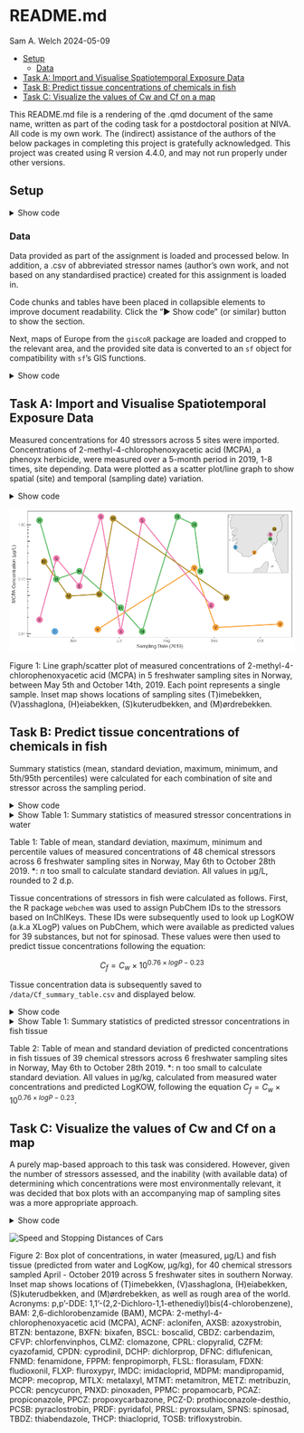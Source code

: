 # README.md
Sam A. Welch
2024-05-09

- [Setup](#setup)
  - [Data](#data)
- [Task A: Import and Visualise Spatiotemporal Exposure
  Data](#task-a-import-and-visualise-spatiotemporal-exposure-data)
- [Task B: Predict tissue concentrations of chemicals in
  fish](#task-b-predict-tissue-concentrations-of-chemicals-in-fish)
- [Task C: Visualize the values of Cw and Cf on a
  map](#task-c-visualize-the-values-of-cw-and-cf-on-a-map)

This README.md file is a rendering of the .qmd document of the same
name, written as part of the coding task for a postdoctoral position at
NIVA. All code is my own work. The (indirect) assistance of the authors
of the below packages in completing this project is gratefully
acknowledged. This project was created using R version 4.4.0, and may
not run properly under other versions.

## Setup

<details class="code-fold">
<summary>Show code</summary>

``` r
library(tidyverse)  # tidyverse packages for data cleaning, graphs, etc. 
library(webchem)    # access to chemical database APIs
library(readxl)     # read Excel files
library(sf)         # GIS functions
library(giscoR)     # Eurostat maps
library(cowplot)    # plots in grids
library(ggthemes)   # colour palettes

options(knitr.kable.NA = '-')
knitr::opts_chunk$set(dev = "ragg_png")
```

</details>

### Data

Data provided as part of the assignment is loaded and processed below.
In addition, a .csv of abbreviated stressor names (author’s own work,
and not based on any standardised practice) created for this assignment
is loaded in.

Code chunks and tables have been placed in collapsible elements to
improve document readability. Click the “▶ Show code” (or similar)
button to show the section.

Next, maps of Europe from the `giscoR` package are loaded and cropped to
the relevant area, and the provided site data is converted to an `sf`
object for compatibility with `sf`’s GIS functions.

<details class="code-fold">
<summary>Show code</summary>

``` r
# Get a map of Europe
gisco_Europe <- gisco_get_countries(epsg = 4326, region = "Europe") 

sites_sf <- st_as_sf(sites, coords = c("LONGITUDE", "LATITUDE"), crs = 4326) |> 
  select(-COORDINATE_SYSTEM, -SITE_CODE)
```

</details>

## Task A: Import and Visualise Spatiotemporal Exposure Data

Measured concentrations for 40 stressors across 5 sites were imported.
Concentrations of 2-methyl-4-chlorophenoxyacetic acid (MCPA), a phenoyx
herbicide, were measured over a 5-month period in 2019, 1-8 times, site
depending. Data were plotted as a scatter plot/line graph to show
spatial (site) and temporal (sampling date) variation.

<details class="code-fold">
<summary>Show code</summary>

``` r
# Sampling Map
plot_a0 <- ggplot(gisco_Europe) +
  geom_sf() +
  geom_sf(data = sites_sf) +
  geom_sf_text(aes(label = NAME_ENGL), colour = "darkgrey") +
      geom_sf(data = sites_sf, aes(size = 6, colour = SITE_NAME)) +
  geom_sf_text(data = sites_sf, aes(label = c("T", "V", "H", "S", "M"))) +
  theme(legend.position = "none", axis.title = element_blank(), axis.ticks = element_blank(), axis.text = element_blank()) +
      scale_color_few() +
  coord_sf(xlim = c(5, 13), ylim = c(57, 61))

plot_a1 <- mcpa_exposure %>%
  ggplot(mapping = aes(x = SAMPLE_DATE, y = MEASURED_VALUE, colour = SITE_NAME)) +
  geom_line(size = 1.2) +
  geom_point(size = 7) +
  geom_text(aes(label = SITE_NAME |> substr(start = 1, stop = 1)), colour = "black") +
  scale_y_log10() +
  scale_color_few() +
  labs(
    x = "Sampling Date (2019)",
    y = "MCPA Concentration (μg/L)",
    colour = "Sampling Site",
    shape = "Sampling Site"
  ) +
  theme(legend.position = "none") +
   annotation_logticks(sides = "l")

task_a_plot <- ggdraw(plot = plot_a1) +
  draw_plot(plot_a0, x = 0.77, y = 0.6, width = 0.2, height = 0.3, scale = 1.5)
task_a_plot
```

</details>

![](README_files/figure-commonmark/task_a-1.png)

Figure 1: Line graph/scatter plot of measured concentrations of
2-methyl-4-chlorophenoxyacetic acid (MCPA) in 5 freshwater sampling
sites in Norway, between May 5th and October 14th, 2019. Each point
represents a single sample. Inset map shows locations of sampling sites
(T)imebekken, (V)asshaglona, (H)eiabekken, (S)kuterudbekken, and
(M)ørdrebekken.

## Task B: Predict tissue concentrations of chemicals in fish

Summary statistics (mean, standard deviation, maximum, minimum, and
5th/95th percentiles) were calculated for each combination of site and
stressor across the sampling period.

<details class="code-fold">
<summary>Show code</summary>

``` r
all_data_summary <- 
all_data %>% 
  group_by(SITE_NAME, STRESSOR_NAME) %>% 
  summarise(n_MEASURED_VALUE = n(),
            Mean_MEASURED_VALUE = mean(MEASURED_VALUE),
            SD_MEASURED_VALUE = sd(MEASURED_VALUE),
            Max_MEASURED_VALUE = max(MEASURED_VALUE),
            Min_MEASURED_VALUE = min(MEASURED_VALUE),
            perc_5_MEASURED_VALUE = quantile(MEASURED_VALUE, probs = 0.05),
            perc_95_MEASURED_VALUE = quantile(MEASURED_VALUE, probs = 0.95)) |> 
  transmute(SITE_NAME,
            STRESSOR_NAME,
            n_MEASURED_VALUE,
            Mean_SD = case_when(is.na(SD_MEASURED_VALUE) ~ 
                                  paste0(Mean_MEASURED_VALUE |> round(2), "*"),
                              TRUE ~ 
                                  paste0(Mean_MEASURED_VALUE |> round(2), " ± ", SD_MEASURED_VALUE |> round(2))
                             ),
            Max_MEASURED_VALUE,
            Min_MEASURED_VALUE,
            perc_5_MEASURED_VALUE,
            perc_95_MEASURED_VALUE
         )

# Make a table using knitr
task_b_table <- knitr::kable(all_data_summary, digits = 2,
             col.names = c("Site", "Stressor", "n", "Mean ± SD", "Min.", "Max.", "5th Percentile", "95th Percentile"))
```

</details>
<details>
<summary>Show Table 1: Summary statistics of measured stressor concentrations in water</summary>

| Site           | Stressor                                               |   n | Mean ± SD   | Min. | Max. | 5th Percentile | 95th Percentile |
|:---------------|:-------------------------------------------------------|----:|:------------|-----:|-----:|---------------:|----------------:|
| Timebekken     | 2-methyl-4-chlorophenoxyacetic acid (MCPA)             |   1 | 0.01\*      | 0.01 | 0.01 |           0.01 |            0.01 |
| Timebekken     | florasulam                                             |   1 | 0.02\*      | 0.02 | 0.02 |           0.02 |            0.02 |
| Timebekken     | fluroxypyr                                             |   4 | 0.28 ± 0.15 | 0.46 | 0.15 |           0.15 |            0.44 |
| Timebekken     | metribuzin                                             |   2 | 0.3 ± 0.41  | 0.59 | 0.01 |           0.04 |            0.56 |
| Timebekken     | propiconazole                                          |   1 | 0.02\*      | 0.02 | 0.02 |           0.02 |            0.02 |
| Vasshaglona    | 2-methyl-4-chlorophenoxyacetic acid (MCPA)             |   4 | 0.05 ± 0.07 | 0.16 | 0.01 |           0.01 |            0.14 |
| Vasshaglona    | aclonifen                                              |   4 | 0.05 ± 0.05 | 0.13 | 0.01 |           0.01 |            0.12 |
| Vasshaglona    | bentazone                                              |   9 | 0.03 ± 0.01 | 0.04 | 0.02 |           0.02 |            0.04 |
| Vasshaglona    | boscalid                                               |  12 | 0.05 ± 0.04 | 0.15 | 0.01 |           0.01 |            0.13 |
| Vasshaglona    | chlorfenvinphos                                        |   1 | 0.02\*      | 0.02 | 0.02 |           0.02 |            0.02 |
| Vasshaglona    | clomazone                                              |   3 | 0.03 ± 0.03 | 0.06 | 0.01 |           0.01 |            0.06 |
| Vasshaglona    | cyazofamid                                             |   1 | 0.05\*      | 0.05 | 0.05 |           0.05 |            0.05 |
| Vasshaglona    | cyprodinil                                             |   3 | 0.03 ± 0.03 | 0.07 | 0.01 |           0.01 |            0.07 |
| Vasshaglona    | fenamidone                                             |   2 | 0.21 ± 0.21 | 0.36 | 0.06 |           0.07 |            0.34 |
| Vasshaglona    | fludioxonil                                            |   3 | 0.02 ± 0.01 | 0.04 | 0.01 |           0.01 |            0.03 |
| Vasshaglona    | fluroxypyr                                             |   3 | 0.07 ± 0.02 | 0.09 | 0.06 |           0.06 |            0.08 |
| Vasshaglona    | imidacloprid                                           |   3 | 0.02 ± 0.01 | 0.03 | 0.02 |           0.02 |            0.03 |
| Vasshaglona    | mandipropamid                                          |   6 | 0.04 ± 0.04 | 0.13 | 0.01 |           0.01 |            0.11 |
| Vasshaglona    | metribuzin                                             |   8 | 0.08 ± 0.07 | 0.19 | 0.02 |           0.02 |            0.18 |
| Vasshaglona    | pencycuron                                             |   7 | 0.05 ± 0.06 | 0.17 | 0.01 |           0.01 |            0.13 |
| Vasshaglona    | propamocarb                                            |   5 | 0.1 ± 0.15  | 0.37 | 0.01 |           0.01 |            0.31 |
| Vasshaglona    | pyridafol                                              |   5 | 0.08 ± 0.1  | 0.24 | 0.01 |           0.01 |            0.22 |
| Vasshaglona    | spinosad                                               |   1 | 0.03\*      | 0.03 | 0.03 |           0.03 |            0.03 |
| Vasshaglona    | thiacloprid                                            |   2 | 0.07 ± 0.07 | 0.12 | 0.02 |           0.02 |            0.11 |
| Heiabekken     | 1,1’-(2,2-Dichloro-1,1-ethenediyl)bis(4-chlorobenzene) |   1 | 0.01\*      | 0.01 | 0.01 |           0.01 |            0.01 |
| Heiabekken     | 2,6-dichlorobenzamide (BAM)                            |   1 | 0.02\*      | 0.02 | 0.02 |           0.02 |            0.02 |
| Heiabekken     | 2-methyl-4-chlorophenoxyacetic acid (MCPA)             |   8 | 0.5 ± 0.59  | 1.40 | 0.01 |           0.02 |            1.33 |
| Heiabekken     | bixafen                                                |   4 | 0.02 ± 0.01 | 0.02 | 0.01 |           0.01 |            0.02 |
| Heiabekken     | boscalid                                               |  12 | 0.04 ± 0.02 | 0.08 | 0.02 |           0.02 |            0.07 |
| Heiabekken     | clopyralid                                             |   1 | 0.11\*      | 0.11 | 0.11 |           0.11 |            0.11 |
| Heiabekken     | diflufenican                                           |   5 | 0.02 ± 0.01 | 0.03 | 0.01 |           0.01 |            0.03 |
| Heiabekken     | fluroxypyr                                             |   1 | 0.16\*      | 0.16 | 0.16 |           0.16 |            0.16 |
| Heiabekken     | imidacloprid                                           |  12 | 1.14 ± 1.38 | 5.30 | 0.21 |           0.23 |            3.10 |
| Heiabekken     | mandipropamid                                          |   3 | 0.15 ± 0.19 | 0.36 | 0.01 |           0.02 |            0.33 |
| Heiabekken     | metalaxyl                                              |   9 | 0.03 ± 0.02 | 0.06 | 0.01 |           0.01 |            0.06 |
| Heiabekken     | metamitron                                             |   5 | 0.02 ± 0.01 | 0.03 | 0.01 |           0.01 |            0.03 |
| Heiabekken     | metribuzin                                             |  10 | 0.18 ± 0.43 | 1.40 | 0.01 |           0.01 |            0.81 |
| Heiabekken     | pencycuron                                             |  12 | 0.18 ± 0.26 | 0.93 | 0.01 |           0.02 |            0.61 |
| Heiabekken     | propamocarb                                            |  11 | 0.52 ± 1.14 | 3.90 | 0.03 |           0.03 |            2.34 |
| Heiabekken     | propoxycarbazone                                       |   4 | 0.02 ± 0    | 0.02 | 0.02 |           0.02 |            0.02 |
| Heiabekken     | prothioconazole-desthio                                |   8 | 0.04 ± 0.03 | 0.09 | 0.01 |           0.01 |            0.08 |
| Heiabekken     | pyraclostrobin                                         |   2 | 0.02 ± 0.01 | 0.02 | 0.01 |           0.01 |            0.02 |
| Heiabekken     | spinosad                                               |   1 | 0.01\*      | 0.01 | 0.01 |           0.01 |            0.01 |
| Heiabekken     | trifloxystrobin                                        |   1 | 0.03\*      | 0.03 | 0.03 |           0.03 |            0.03 |
| Skuterudbekken | 2-methyl-4-chlorophenoxyacetic acid (MCPA)             |   7 | 0.43 ± 0.61 | 1.40 | 0.01 |           0.01 |            1.34 |
| Skuterudbekken | bixafen                                                |   3 | 0.02 ± 0.01 | 0.03 | 0.01 |           0.01 |            0.03 |
| Skuterudbekken | boscalid                                               |   3 | 0.02 ± 0    | 0.02 | 0.01 |           0.01 |            0.02 |
| Skuterudbekken | carbendazim                                            |   1 | 0.01\*      | 0.01 | 0.01 |           0.01 |            0.01 |
| Skuterudbekken | clopyralid                                             |   4 | 0.13 ± 0.08 | 0.23 | 0.05 |           0.06 |            0.22 |
| Skuterudbekken | dichlorprop                                            |   1 | 0.04\*      | 0.04 | 0.04 |           0.04 |            0.04 |
| Skuterudbekken | fluroxypyr                                             |   5 | 0.26 ± 0.21 | 0.60 | 0.09 |           0.09 |            0.53 |
| Skuterudbekken | imidacloprid                                           |   1 | 0.02\*      | 0.02 | 0.02 |           0.02 |            0.02 |
| Skuterudbekken | mecoprop                                               |   1 | 0.01\*      | 0.01 | 0.01 |           0.01 |            0.01 |
| Skuterudbekken | propiconazole                                          |   2 | 0.02 ± 0    | 0.02 | 0.02 |           0.02 |            0.02 |
| Skuterudbekken | prothioconazole-desthio                                |   4 | 0.05 ± 0.05 | 0.11 | 0.01 |           0.01 |            0.10 |
| Skuterudbekken | pyroxsulam                                             |   2 | 0.01 ± 0    | 0.02 | 0.01 |           0.01 |            0.02 |
| Mørdrebekken   | 2-methyl-4-chlorophenoxyacetic acid (MCPA)             |   5 | 0.33 ± 0.55 | 1.30 | 0.05 |           0.05 |            1.08 |
| Mørdrebekken   | azoxystrobin                                           |   4 | 0.02 ± 0.01 | 0.03 | 0.01 |           0.01 |            0.03 |
| Mørdrebekken   | bentazone                                              |   4 | 0.21 ± 0.2  | 0.43 | 0.03 |           0.03 |            0.41 |
| Mørdrebekken   | bixafen                                                |   1 | 0.01\*      | 0.01 | 0.01 |           0.01 |            0.01 |
| Mørdrebekken   | clopyralid                                             |   1 | 0.2\*       | 0.20 | 0.20 |           0.20 |            0.20 |
| Mørdrebekken   | fenpropimorph                                          |   1 | 0.05\*      | 0.05 | 0.05 |           0.05 |            0.05 |
| Mørdrebekken   | fluroxypyr                                             |   2 | 0.25 ± 0.2  | 0.39 | 0.11 |           0.12 |            0.38 |
| Mørdrebekken   | pencycuron                                             |   2 | 0.07 ± 0.04 | 0.10 | 0.04 |           0.04 |            0.10 |
| Mørdrebekken   | pinoxaden                                              |   1 | 0.03\*      | 0.03 | 0.03 |           0.03 |            0.03 |
| Mørdrebekken   | propiconazole                                          |   4 | 0.16 ± 0.28 | 0.58 | 0.01 |           0.01 |            0.50 |
| Mørdrebekken   | prothioconazole-desthio                                |   4 | 0.03 ± 0.04 | 0.09 | 0.01 |           0.01 |            0.08 |
| Mørdrebekken   | thiabendazole                                          |   1 | 0.04\*      | 0.04 | 0.04 |           0.04 |            0.04 |

</details>

Table 1: Table of mean, standard deviation, maximum, minimum and
percentile values of measured concentrations of 48 chemical stressors
across 6 freshwater sampling sites in Norway, May 6th to October 28th
2019. \*: <i>n</i> too small to calculate standard deviation. All values
in μg/L, rounded to 2 d.p.

Tissue concentrations of stressors in fish were calculated as follows.
First, the R package `webchem` was used to assign PubChem IDs to the
stressors based on InChIKeys. These IDs were subsequently used to look
up LogKOW (a.k.a XLogP) values on PubChem, which were available as
predicted values for 39 substances, but not for spinosad. These values
were then used to predict tissue concentrations following the equation:

$$C_f = C_w \times 10^{0.76 \times logP - 0.23}$$

Tissue concentration data is subsequently saved to
`/data/Cf_summary_table.csv` and displayed below.

<details class="code-fold">
<summary>Show code</summary>

``` r
# Try and import the (already downloaded and saved) chem properties, try importing if it doesn't work
try_import_webchem <- try(webchem_chemicals <- read_csv(file = "data/webchem_chemical_data.csv"))
if (inherits(x = try_import_webchem, what = "try-error")) {
  print("Chemical data not found, importing from Pubchem via Webchem.")
  # Get the relevant CIDs from InChiKeys, then look up LogKOW/XLogP on Pubchem
  webchem_chemicals <- all_stressors |> 
  mutate(CID = get_cid(INCHIKEY, from = "inchikey", match = "first")$cid,
         XLogP = pc_prop(CID, properties = "XLogP")$XLogP)
  # Save to data to avoid unecessary API calls
  write_csv(x = webchem_chemicals, file = "data/webchem_chemical_data.csv")
}

# Predict tissue concentration in fish for all chemicals and sites
Cf_all_stressors <- all_data |> 
  left_join(webchem_chemicals |> select(-STRESSOR_ID, -INCHIKEY, -CAS), by = "STRESSOR_NAME") |> 
  mutate(FISH_CONC_uGKG = MEASURED_VALUE * 10 ^ (0.76 * XLogP - 0.23))

# Make a table summarising mean concentrations in fish by site and stressor
Cf_summary <- Cf_all_stressors |> 
    group_by(SITE_NAME, STRESSOR_NAME) %>% 
  summarise(Mean_MEASURED_VALUE = mean(MEASURED_VALUE),
            SD_MEASURED_VALUE = sd(MEASURED_VALUE)) |> 
  transmute(SITE_NAME,
            STRESSOR_NAME,
            Mean_SD = case_when(is.na(SD_MEASURED_VALUE) ~ 
                                  paste0(Mean_MEASURED_VALUE |> round(2), "*"),
                              TRUE ~ 
                                  paste0(Mean_MEASURED_VALUE |> round(2), " ± ", SD_MEASURED_VALUE |> round(2))
                             )
         ) |> 
  pivot_wider(values_from = Mean_SD, names_from = SITE_NAME)

# Make a pretty table using knitr
Cf_summary_table <- knitr::kable(Cf_summary, digits = 2,
             col.names = c("Stressor", "Heiabekken", "Mørdrebekken", "Skuterudbekken", "Timebekken", "Vasshaglona"))

write_csv(x = Cf_summary, file = "data/Cf_summary_table.csv")
```

</details>
<details>
<summary>Show Table 1: Summary statistics of predicted stressor concentrations in fish tissue</summary>

| Stressor                                               | Heiabekken  | Mørdrebekken | Skuterudbekken | Timebekken  | Vasshaglona |
|:-------------------------------------------------------|:------------|:-------------|:---------------|:------------|:------------|
| 2-methyl-4-chlorophenoxyacetic acid (MCPA)             | 0.01\*      | 0.05 ± 0.07  | 0.5 ± 0.59     | 0.43 ± 0.61 | 0.33 ± 0.55 |
| florasulam                                             | 0.02\*      | \-           | \-             | \-          | \-          |
| fluroxypyr                                             | 0.28 ± 0.15 | 0.07 ± 0.02  | 0.16\*         | 0.26 ± 0.21 | 0.25 ± 0.2  |
| metribuzin                                             | 0.3 ± 0.41  | 0.08 ± 0.07  | 0.18 ± 0.43    | \-          | \-          |
| propiconazole                                          | 0.02\*      | \-           | \-             | 0.02 ± 0    | 0.16 ± 0.28 |
| aclonifen                                              | \-          | 0.05 ± 0.05  | \-             | \-          | \-          |
| bentazone                                              | \-          | 0.03 ± 0.01  | \-             | \-          | 0.21 ± 0.2  |
| boscalid                                               | \-          | 0.05 ± 0.04  | 0.04 ± 0.02    | 0.02 ± 0    | \-          |
| chlorfenvinphos                                        | \-          | 0.02\*       | \-             | \-          | \-          |
| clomazone                                              | \-          | 0.03 ± 0.03  | \-             | \-          | \-          |
| cyazofamid                                             | \-          | 0.05\*       | \-             | \-          | \-          |
| cyprodinil                                             | \-          | 0.03 ± 0.03  | \-             | \-          | \-          |
| fenamidone                                             | \-          | 0.21 ± 0.21  | \-             | \-          | \-          |
| fludioxonil                                            | \-          | 0.02 ± 0.01  | \-             | \-          | \-          |
| imidacloprid                                           | \-          | 0.02 ± 0.01  | 1.14 ± 1.38    | 0.02\*      | \-          |
| mandipropamid                                          | \-          | 0.04 ± 0.04  | 0.15 ± 0.19    | \-          | \-          |
| pencycuron                                             | \-          | 0.05 ± 0.06  | 0.18 ± 0.26    | \-          | 0.07 ± 0.04 |
| propamocarb                                            | \-          | 0.1 ± 0.15   | 0.52 ± 1.14    | \-          | \-          |
| pyridafol                                              | \-          | 0.08 ± 0.1   | \-             | \-          | \-          |
| spinosad                                               | \-          | 0.03\*       | 0.01\*         | \-          | \-          |
| thiacloprid                                            | \-          | 0.07 ± 0.07  | \-             | \-          | \-          |
| 1,1’-(2,2-Dichloro-1,1-ethenediyl)bis(4-chlorobenzene) | \-          | \-           | 0.01\*         | \-          | \-          |
| 2,6-dichlorobenzamide (BAM)                            | \-          | \-           | 0.02\*         | \-          | \-          |
| bixafen                                                | \-          | \-           | 0.02 ± 0.01    | 0.02 ± 0.01 | 0.01\*      |
| clopyralid                                             | \-          | \-           | 0.11\*         | 0.13 ± 0.08 | 0.2\*       |
| diflufenican                                           | \-          | \-           | 0.02 ± 0.01    | \-          | \-          |
| metalaxyl                                              | \-          | \-           | 0.03 ± 0.02    | \-          | \-          |
| metamitron                                             | \-          | \-           | 0.02 ± 0.01    | \-          | \-          |
| propoxycarbazone                                       | \-          | \-           | 0.02 ± 0       | \-          | \-          |
| prothioconazole-desthio                                | \-          | \-           | 0.04 ± 0.03    | 0.05 ± 0.05 | 0.03 ± 0.04 |
| pyraclostrobin                                         | \-          | \-           | 0.02 ± 0.01    | \-          | \-          |
| trifloxystrobin                                        | \-          | \-           | 0.03\*         | \-          | \-          |
| carbendazim                                            | \-          | \-           | \-             | 0.01\*      | \-          |
| dichlorprop                                            | \-          | \-           | \-             | 0.04\*      | \-          |
| mecoprop                                               | \-          | \-           | \-             | 0.01\*      | \-          |
| pyroxsulam                                             | \-          | \-           | \-             | 0.01 ± 0    | \-          |
| azoxystrobin                                           | \-          | \-           | \-             | \-          | 0.02 ± 0.01 |
| fenpropimorph                                          | \-          | \-           | \-             | \-          | 0.05\*      |
| pinoxaden                                              | \-          | \-           | \-             | \-          | 0.03\*      |
| thiabendazole                                          | \-          | \-           | \-             | \-          | 0.04\*      |

</details>

Table 2: Table of mean and standard deviation of predicted
concentrations in fish tissues of 39 chemical stressors across 6
freshwater sampling sites in Norway, May 6th to October 28th 2019. \*: n
too small to calculate standard deviation. All values in μg/kg,
calculated from measured water concentrations and predicted LogKOW,
following the equation $C_f = C_w \times 10^{0.76 \times logP - 0.23}$.

## Task C: Visualize the values of Cw and Cf on a map

A purely map-based approach to this task was considered. However, given
the number of stressors assessed, and the inability (with available
data) of determining which concentrations were most environmentally
relevant, it was decided that box plots with an accompanying map of
sampling sites was a more appropriate approach.

<details class="code-fold">
<summary>Show code</summary>

``` r
task_c_data <- Cf_all_stressors |>
  left_join(sites_sf, by = "SITE_NAME") |>
  left_join(all_stressors, by = "STRESSOR_NAME") |>
  pivot_longer(cols = c(MEASURED_VALUE, FISH_CONC_uGKG), names_to = "Media", values_to = "Stressor_ug") |>
  mutate(Media = case_when(
    Media == "MEASURED_VALUE" ~ "Water (μg/L)",
    TRUE ~ "Fish (μg/kg)"
  ) |> factor(levels = c("Water (μg/L)", "Fish (μg/kg)"))
  )

task_c_map <-
  ggplot(data = gisco_Europe) +
  geom_sf() +
  geom_sf(data = sites_sf) +
  geom_sf_text(aes(label = NAME_ENGL), colour = "darkgrey") +
  geom_sf(data = sites_sf, aes(size = 7, colour = SITE_NAME)) +
  geom_sf_text(data = sites_sf, aes(label = c("T", "V", "H", "S", "M"))) +
  theme(legend.position = "none", axis.title = element_blank(), axis.ticks = element_blank(), axis.text = element_blank()) +
  coord_sf(xlim = c(5, 12), ylim = c(58, 64)) +
      scale_color_few()

task_c_worldmap <- ggplot(data = gisco_countries) +
  geom_sf() +
  geom_rect(aes(xmin = 5, xmax = 12, ymin = 58, ymax = 64), color = "red", fill = NA) +
    coord_sf(expand = FALSE) +
    theme(axis.text = element_blank(), axis.ticks = element_blank())

task_c_boxplots <- ggplot(data = task_c_data, mapping = aes(x = Stressor_ug, y = STRESSOR_ACRONYM, fill = SITE_NAME)) +
      geom_boxplot() +
      scale_x_log10() +
  scale_fill_few() +
      labs(
        x = "Measured Concentration",
        y = "Stressor (Abbreviated)") +
      annotation_logticks(sides = "b") +
      theme(legend.position = "none") +
  facet_grid(SITE_NAME ~ Media, scales = "free", space = "free", drop = TRUE, switch = "y") +
  theme(plot.margin = unit(c(0, 5, 0, 0), "cm"))

task_c_plot <- ggdraw(plot = task_c_boxplots) +
  draw_plot(task_c_map, x = 0.82, y = 0.715, width = 0.17, height = 0.3, scale = 1) +
    draw_plot(task_c_worldmap, x = 0.82, y = 0.55, width = 0.17, height = 0.3, scale = 1)

task_c_plot
```

</details>

![Speed and Stopping Distances of
Cars](README_files/figure-commonmark/task_c-1.png)

Figure 2: Box plot of concentrations, in water (measured, μg/L) and fish
tissue (predicted from water and LogKow, μg/kg), for 40 chemical
stressors sampled April - October 2019 across 5 freshwater sites in
southern Norway. Inset map shows locations of (T)imebekken,
(V)asshaglona, (H)eiabekken, (S)kuterudbekken, and (M)ørdrebekken, as
well as rough area of the world. Acronyms: p,p’-DDE:
1,1’-(2,2-Dichloro-1,1-ethenediyl)bis(4-chlorobenzene), BAM:
2,6-dichlorobenzamide (BAM), MCPA: 2-methyl-4-chlorophenoxyacetic acid
(MCPA), ACNF: aclonifen, AXSB: azoxystrobin, BTZN: bentazone, BXFN:
bixafen, BSCL: boscalid, CBDZ: carbendazim, CFVP: chlorfenvinphos, CLMZ:
clomazone, CPRL: clopyralid, CZFM: cyazofamid, CPDN: cyprodinil, DCHP:
dichlorprop, DFNC: diflufenican, FNMD: fenamidone, FPPM: fenpropimorph,
FLSL: florasulam, FDXN: fludioxonil, FLXP: fluroxypyr, IMDC:
imidacloprid, MDPM: mandipropamid, MCPP: mecoprop, MTLX: metalaxyl,
MTMT: metamitron, METZ: metribuzin, PCCR: pencycuron, PNXD: pinoxaden,
PPMC: propamocarb, PCAZ: propiconazole, PPCZ: propoxycarbazone, PCZ-D:
prothioconazole-desthio, PCSB: pyraclostrobin, PRDF: pyridafol, PRSL:
pyroxsulam, SPNS: spinosad, TBDZ: thiabendazole, THCP: thiacloprid,
TOSB: trifloxystrobin.
